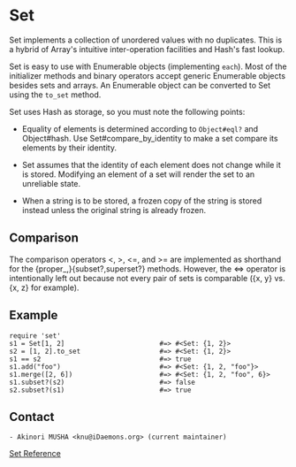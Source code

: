 # Set

Set implements a collection of unordered values with no duplicates. This is a
hybrid of Array's intuitive inter-operation facilities and Hash's fast lookup.

Set is easy to use with Enumerable objects (implementing `each`). Most of the
initializer methods and binary operators accept generic Enumerable objects
besides sets and arrays.  An Enumerable object can be converted to Set using
the `to_set` method.

Set uses Hash as storage, so you must note the following points:

*   Equality of elements is determined according to `Object#eql?` and
    Object#hash.  Use Set#compare_by_identity to make a set compare its
    elements by their identity.

*   Set assumes that the identity of each element does not change while it is
    stored.  Modifying an element of a set will render the set to an
    unreliable state.

*   When a string is to be stored, a frozen copy of the string is stored
    instead unless the original string is already frozen.


## Comparison

The comparison operators <, >, <=, and >= are implemented as shorthand for the
{proper_,}{subset?,superset?} methods.  However, the <=> operator is
intentionally left out because not every pair of sets is comparable ({x, y}
vs. {x, z} for example).

## Example

    require 'set'
    s1 = Set[1, 2]                        #=> #<Set: {1, 2}>
    s2 = [1, 2].to_set                    #=> #<Set: {1, 2}>
    s1 == s2                              #=> true
    s1.add("foo")                         #=> #<Set: {1, 2, "foo"}>
    s1.merge([2, 6])                      #=> #<Set: {1, 2, "foo", 6}>
    s1.subset?(s2)                        #=> false
    s2.subset?(s1)                        #=> true

## Contact

    - Akinori MUSHA <knu@iDaemons.org> (current maintainer)

[Set Reference](https://ruby-doc.org/stdlib-2.5.0/libdoc/set/rdoc/Set.html)